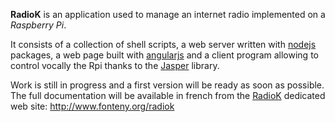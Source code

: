 
**RadioK** is an application used to manage an internet radio implemented
on a *Raspberry Pi*.

It consists of a collection of shell scripts, a web server written with
[nodejs](http://nodejs.org/) packages,
a web page built with [angularjs](https://angularjs.org/)
and a client program allowing
to control vocally the Rpi thanks
to the [Jasper](http://jasperproject.github.io/) library.

Work is still in progress and a first version will be ready as soon as possible.
The full documentation will be available in french from 
the [RadioK](http://www.fonteny.org/radiok) dedicated web site:
http://www.fonteny.org/radiok